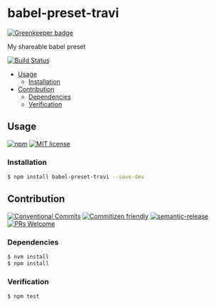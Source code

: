 # babel-preset-travi

[![Greenkeeper badge](https://badges.greenkeeper.io/travi/babel-preset-travi.svg)](https://greenkeeper.io/)

My shareable babel preset

<!-- status badges -->
[![Build Status][ci-badge]][ci-link]

<!-- START doctoc generated TOC please keep comment here to allow auto update -->
<!-- DON'T EDIT THIS SECTION, INSTEAD RE-RUN doctoc TO UPDATE -->


* [Usage](#usage)
  * [Installation](#installation)
* [Contribution](#contribution)
  * [Dependencies](#dependencies)
  * [Verification](#verification)

<!-- END doctoc generated TOC please keep comment here to allow auto update -->

## Usage

<!-- consumer badges -->
[![npm][npm-badge]][npm-link]
[![MIT license][license-badge]][license-link]

### Installation

```sh
$ npm install babel-preset-travi --save-dev
```

## Contribution

<!-- contribution badges -->
[![Conventional Commits](https://img.shields.io/badge/Conventional%20Commits-1.0.0-yellow.svg)](https://conventionalcommits.org)
[![Commitizen friendly](https://img.shields.io/badge/commitizen-friendly-brightgreen.svg)](http://commitizen.github.io/cz-cli/)
[![semantic-release](https://img.shields.io/badge/%20%20%F0%9F%93%A6%F0%9F%9A%80-semantic--release-e10079.svg)](https://github.com/semantic-release/semantic-release)
[![PRs Welcome](https://img.shields.io/badge/PRs-welcome-brightgreen.svg)](http://makeapullrequest.com)

### Dependencies

```sh
$ nvm install
$ npm install
```

### Verification

```sh
$ npm test
```

[npm-link]: https://www.npmjs.com/package/babel-preset-travi
[npm-badge]: https://img.shields.io/npm/v/babel-preset-travi.svg
[license-link]: LICENSE
[license-badge]: https://img.shields.io/github/license/travi/babel-preset-travi.svg
[ci-link]: https://travis-ci.org/travi/babel-preset-travi
[ci-badge]: https://img.shields.io/travis/travi/babel-preset-travi.svg?branch=master
